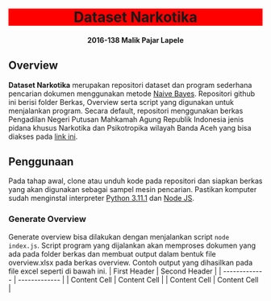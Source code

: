 <h1 align="center" style="text-align: center!important;background-color:red!important">Dataset Narkotika</h1>
<h4 align="center" style="text-align: center!important">2016-138 Malik Pajar Lapele</h4>

## Overview
**Dataset Narkotika** merupakan repositori dataset dan program sederhana pencarian
dokumen menggunakan metode [Naive Bayes](https://en.wikipedia.org/wiki/Naive_Bayes_classifier). 
Repositori github ini berisi folder Berkas, Overview serta script yang digunakan untuk menjalankan program. 
Secara default, repositori menggunakan berkas Pengadilan Negeri Putusan Mahkamah Agung Republik Indonesia 
jenis pidana khusus Narkotika dan Psikotropika wilayah Banda Aceh yang bisa diakses 
pada [link ini](https://putusan3.mahkamahagung.go.id/direktori/index/pengadilan/pn-banda-aceh/kategori/narkotika-dan-psikotropika-1.html).

## Penggunaan
Pada tahap awal, clone atau unduh kode pada repositori dan siapkan berkas yang akan digunakan sebagai sampel 
mesin pencarian. Pastikan komputer sudah menginstal 
interpreter [Python 3.11.1](https://www.python.org/downloads/release/python-3111/) 
dan [Node JS](https://nodejs.org/en/).

### Generate Overview
Generate overview bisa dilakukan dengan menjalankan script `node index.js`. Script program yang dijalankan akan
memproses dokumen yang ada pada folder berkas dan membuat output dalam bentuk file overview.xlsx pada berkas overview.
Contoh output yang dihasilkan pada file excel seperti di bawah ini.
| First Header  | Second Header |
| ------------- | ------------- |
| Content Cell  | Content Cell  |
| Content Cell  | Content Cell  |
